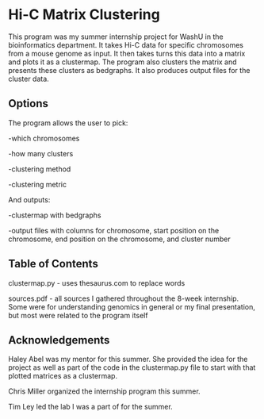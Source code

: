 # Hi-C Matrix Clustering
This program was my summer internship project for WashU in the bioinformatics department. It takes Hi-C data for specific chromosomes from a mouse genome as input. It then takes turns this data into a matrix and plots it as a clustermap. The program also clusters the matrix and presents these clusters as bedgraphs. It also produces output files for the cluster data. 

## Options
The program allows the user to pick:

-which chromosomes

-how many clusters

-clustering method

-clustering metric

And outputs:

-clustermap with bedgraphs

-output files with columns for chromosome, start position on the chromosome, end position on the chromosome, and cluster number


## Table of Contents
clustermap.py - uses thesaurus.com to replace words

sources.pdf - all sources I gathered throughout the 8-week internship. Some were for understanding genomics in general or my final presentation, but most were related to the program itself

## Acknowledgements
Haley Abel was my mentor for this summer. She provided the idea for the project as well as part of the code in the clustermap.py file to start with that plotted matrices as a clustermap.

Chris Miller organized the internship program this summer.

Tim Ley led the lab I was a part of for the summer.
